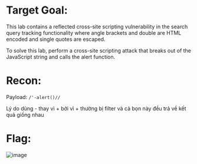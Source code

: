 # Target Goal: 

This lab contains a reflected cross-site scripting vulnerability in the search query tracking functionality where angle brackets and double are HTML encoded and single quotes are escaped.

To solve this lab, perform a cross-site scripting attack that breaks out of the JavaScript string and calls the alert function.

# Recon: 

Payload: `/'-alert()//`

Lý do dùng - thay vì + bởi vì + thường bị filter và cả bọn này đều trả về kết quả giống nhau

# Flag: 

![image](https://github.com/vanniichan/Portswigger/assets/112863484/e15b683d-b762-43e4-aee9-fefa2edf590c)
